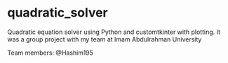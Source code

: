 # quadratic_solver
Quadratic equation solver using Python and customtkinter with plotting. It was a group project with my team at Imam Abdulrahman University

Team members:
@Hashim195
